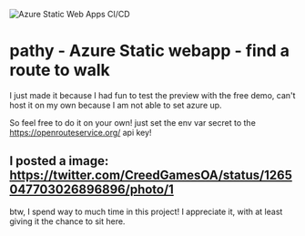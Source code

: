 ![Azure Static Web Apps CI/CD](https://github.com/CreedsCode/pahty/workflows/Azure%20Static%20Web%20Apps%20CI/CD/badge.svg?branch=master&event=create)
# pathy - Azure Static webapp - find a route to walk
I just made it because I had fun to test the preview with the free demo, can't host it on my own because I am not able to set azure up.

So feel free to do it on your own!
just set the env var secret to the  https://openrouteservice.org/ api key!

## I posted a image: https://twitter.com/CreedGamesOA/status/1265047703026896896/photo/1

btw, I spend way to much time in this project! I appreciate it, with at least giving it the chance to sit here.
